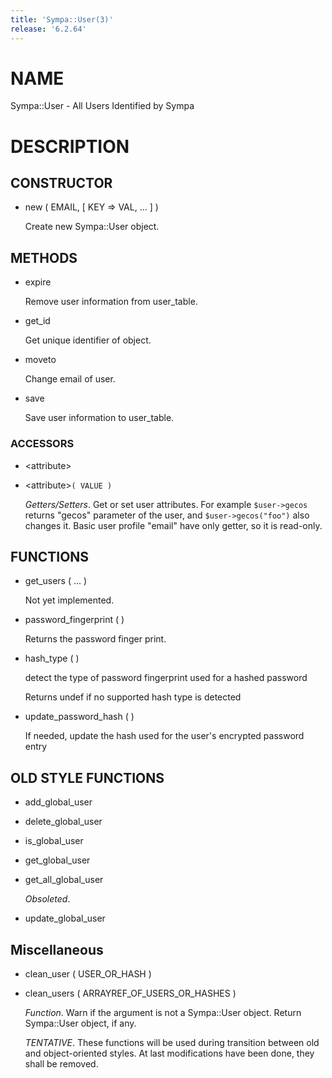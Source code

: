 ```yaml
---
title: 'Sympa::User(3)'
release: '6.2.64'
---
```


# NAME

Sympa::User - All Users Identified by Sympa

# DESCRIPTION

## CONSTRUCTOR

- new ( EMAIL, \[ KEY => VAL, ... \] )

    Create new Sympa::User object.

## METHODS

- expire

    Remove user information from user\_table.

- get\_id

    Get unique identifier of object.

- moveto

    Change email of user.

- save

    Save user information to user\_table.

### ACCESSORS

- &lt;attribute>
- &lt;attribute>`( VALUE )`

    _Getters/Setters_.
    Get or set user attributes.
    For example `$user->gecos` returns "gecos" parameter of the user,
    and `$user->gecos("foo")` also changes it.
    Basic user profile "email" have only getter,
    so it is read-only.

## FUNCTIONS

- get\_users ( ... )

    Not yet implemented.

- password\_fingerprint ( )

    Returns the password finger print.

- hash\_type ( )

    detect the type of password fingerprint used for a hashed password

    Returns undef if no supported hash type is detected

- update\_password\_hash ( )

    If needed, update the hash used for the user's encrypted password entry

## OLD STYLE FUNCTIONS

- add\_global\_user
- delete\_global\_user
- is\_global\_user
- get\_global\_user
- get\_all\_global\_user

    _Obsoleted_.

- update\_global\_user

## Miscellaneous

- clean\_user ( USER\_OR\_HASH )
- clean\_users ( ARRAYREF\_OF\_USERS\_OR\_HASHES )

    _Function_.
    Warn if the argument is not a Sympa::User object.
    Return Sympa::User object, if any.

    _TENTATIVE_.
    These functions will be used during transition between old and object-oriented
    styles.  At last modifications have been done, they shall be removed.
